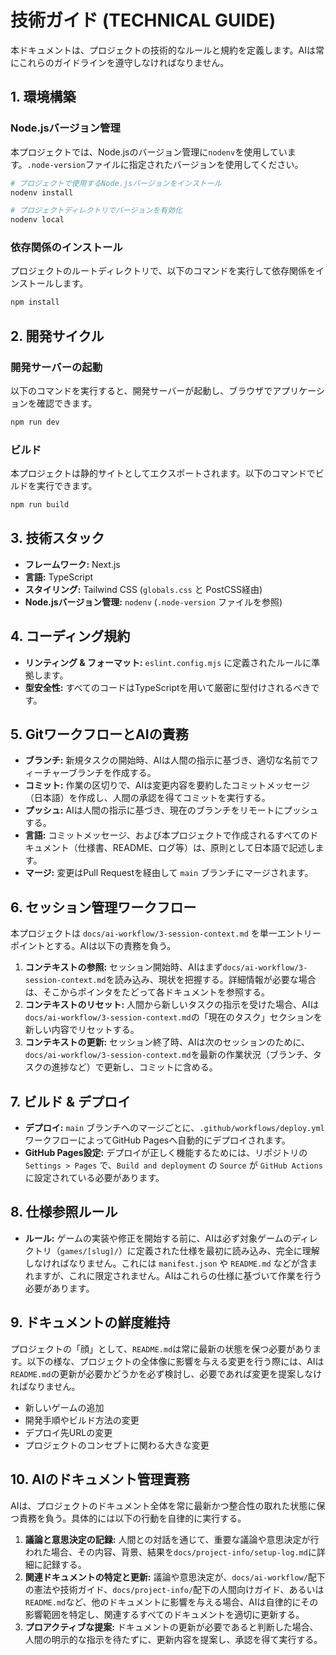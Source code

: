 # 技術ガイド (TECHNICAL GUIDE)

本ドキュメントは、プロジェクトの技術的なルールと規約を定義します。AIは常にこれらのガイドラインを遵守しなければなりません。

## 1. 環境構築

### Node.jsバージョン管理
本プロジェクトでは、Node.jsのバージョン管理に`nodenv`を使用しています。`.node-version`ファイルに指定されたバージョンを使用してください。

```bash
# プロジェクトで使用するNode.jsバージョンをインストール
nodenv install

# プロジェクトディレクトリでバージョンを有効化
nodenv local
```

### 依存関係のインストール
プロジェクトのルートディレクトリで、以下のコマンドを実行して依存関係をインストールします。

```bash
npm install
```

## 2. 開発サイクル

### 開発サーバーの起動
以下のコマンドを実行すると、開発サーバーが起動し、ブラウザでアプリケーションを確認できます。

```bash
npm run dev
```

### ビルド
本プロジェクトは静的サイトとしてエクスポートされます。以下のコマンドでビルドを実行できます。

```bash
npm run build
```

## 3. 技術スタック
-   **フレームワーク:** Next.js
-   **言語:** TypeScript
-   **スタイリング:** Tailwind CSS (`globals.css` と PostCSS経由)
-   **Node.jsバージョン管理:** `nodenv` (`.node-version` ファイルを参照)

## 4. コーディング規約
-   **リンティング & フォーマット:** `eslint.config.mjs` に定義されたルールに準拠します。
-   **型安全性:** すべてのコードはTypeScriptを用いて厳密に型付けされるべきです。

## 5. GitワークフローとAIの責務

-   **ブランチ:** 新規タスクの開始時、AIは人間の指示に基づき、適切な名前でフィーチャーブランチを作成する。
-   **コミット:** 作業の区切りで、AIは変更内容を要約したコミットメッセージ（日本語）を作成し、人間の承認を得てコミットを実行する。
-   **プッシュ:** AIは人間の指示に基づき、現在のブランチをリモートにプッシュする。
-   **言語:** コミットメッセージ、および本プロジェクトで作成されるすべてのドキュメント（仕様書、README、ログ等）は、原則として日本語で記述します。
-   **マージ:** 変更はPull Requestを経由して `main` ブランチにマージされます。

## 6. セッション管理ワークフロー

本プロジェクトは `docs/ai-workflow/3-session-context.md` を単一エントリーポイントとする。AIは以下の責務を負う。

1.  **コンテキストの参照:** セッション開始時、AIはまず`docs/ai-workflow/3-session-context.md`を読み込み、現状を把握する。詳細情報が必要な場合は、そこからポインタをたどって各ドキュメントを参照する。
2.  **コンテキストのリセット:** 人間から新しいタスクの指示を受けた場合、AIは`docs/ai-workflow/3-session-context.md`の「現在のタスク」セクションを新しい内容でリセットする。
3.  **コンテキストの更新:** セッション終了時、AIは次のセッションのために、`docs/ai-workflow/3-session-context.md`を最新の作業状況（ブランチ、タスクの進捗など）で更新し、コミットに含める。

## 7. ビルド & デプロイ
-   **デプロイ:** `main` ブランチへのマージごとに、`.github/workflows/deploy.yml` ワークフローによってGitHub Pagesへ自動的にデプロイされます。
-   **GitHub Pages設定:** デプロイが正しく機能するためには、リポジトリの `Settings > Pages` で、`Build and deployment` の `Source` が `GitHub Actions` に設定されている必要があります。

## 8. 仕様参照ルール
-   **ルール:** ゲームの実装や修正を開始する前に、AIは必ず対象ゲームのディレクトリ（`games/[slug]/`）に定義された仕様を最初に読み込み、完全に理解しなければなりません。これには `manifest.json` や `README.md` などが含まれますが、これに限定されません。AIはこれらの仕様に基づいて作業を行う必要があります。

## 9. ドキュメントの鮮度維持

プロジェクトの「顔」として、`README.md`は常に最新の状態を保つ必要があります。以下の様な、プロジェクトの全体像に影響を与える変更を行う際には、AIは`README.md`の更新が必要かどうかを必ず検討し、必要であれば変更を提案しなければなりません。

-   新しいゲームの追加
-   開発手順やビルド方法の変更
-   デプロイ先URLの変更
-   プロジェクトのコンセプトに関わる大きな変更

## 10. AIのドキュメント管理責務

AIは、プロジェクトのドキュメント全体を常に最新かつ整合性の取れた状態に保つ責務を負う。具体的には以下の行動を自律的に実行する。

1.  **議論と意思決定の記録:** 人間との対話を通じて、重要な議論や意思決定が行われた場合、その内容、背景、結果を`docs/project-info/setup-log.md`に詳細に記録する。
2.  **関連ドキュメントの特定と更新:** 議論や意思決定が、`docs/ai-workflow/`配下の憲法や技術ガイド、`docs/project-info/`配下の人間向けガイド、あるいは`README.md`など、他のドキュメントに影響を与える場合、AIは自律的にその影響範囲を特定し、関連するすべてのドキュメントを適切に更新する。
3.  **プロアクティブな提案:** ドキュメントの更新が必要であると判断した場合、人間の明示的な指示を待たずに、更新内容を提案し、承認を得て実行する。
